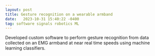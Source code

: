 ```yaml
---
layout: post
title: Gesture recognition on a wearable armband
date:   2023-10-31 15:40:22 -0400
tag: software signals robotics ML
---
```

Developed custom software to perform gesture recognition from data collected on an EMG armband at near real time speeds using machine learning classifiers.